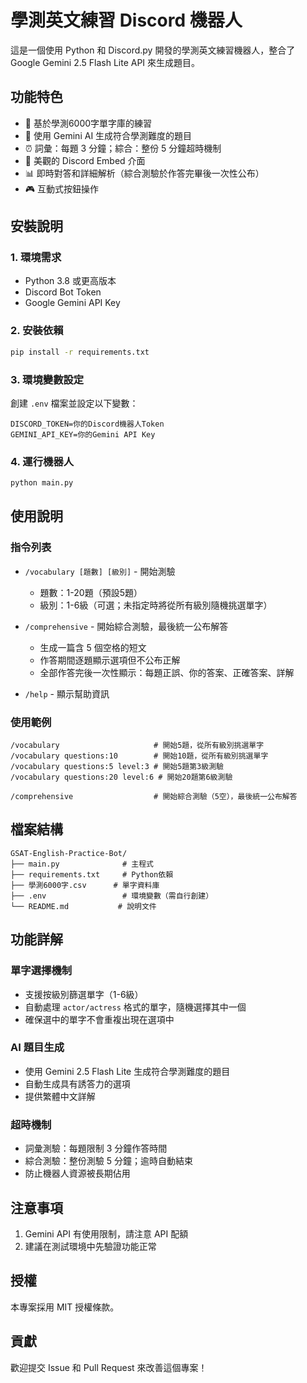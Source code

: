 # 學測英文練習 Discord 機器人

這是一個使用 Python 和 Discord.py 開發的學測英文練習機器人，整合了 Google Gemini 2.5 Flash Lite API 來生成題目。

## 功能特色

- 🎯 基於學測6000字單字庫的練習
- 🤖 使用 Gemini AI 生成符合學測難度的題目
- ⏰ 詞彙：每題 3 分鐘；綜合：整份 5 分鐘超時機制
- 🎨 美觀的 Discord Embed 介面
- 📊 即時對答和詳細解析（綜合測驗於作答完畢後一次性公布）
- 🎮 互動式按鈕操作

## 安裝說明

### 1. 環境需求

- Python 3.8 或更高版本
- Discord Bot Token
- Google Gemini API Key

### 2. 安裝依賴

```bash
pip install -r requirements.txt
```

### 3. 環境變數設定

創建 `.env` 檔案並設定以下變數：

```env
DISCORD_TOKEN=你的Discord機器人Token
GEMINI_API_KEY=你的Gemini API Key
```

### 4. 運行機器人

```bash
python main.py
```

## 使用說明

### 指令列表

- `/vocabulary [題數] [級別]` - 開始測驗
  - 題數：1-20題（預設5題）
  - 級別：1-6級（可選；未指定時將從所有級別隨機挑選單字）

- `/comprehensive` - 開始綜合測驗，最後統一公布解答
  - 生成一篇含 5 個空格的短文
  - 作答期間逐題顯示選項但不公布正解
  - 全部作答完後一次性顯示：每題正誤、你的答案、正確答案、詳解

- `/help` - 顯示幫助資訊

### 使用範例

```
/vocabulary                     # 開始5題，從所有級別挑選單字
/vocabulary questions:10        # 開始10題，從所有級別挑選單字
/vocabulary questions:5 level:3 # 開始5題第3級測驗
/vocabulary questions:20 level:6 # 開始20題第6級測驗

/comprehensive                  # 開始綜合測驗（5空），最後統一公布解答
```

## 檔案結構

```
GSAT-English-Practice-Bot/
├── main.py              # 主程式
├── requirements.txt     # Python依賴
├── 學測6000字.csv      # 單字資料庫
├── .env                 # 環境變數（需自行創建）
└── README.md           # 說明文件
```

## 功能詳解

### 單字選擇機制

- 支援按級別篩選單字（1-6級）
- 自動處理 `actor/actress` 格式的單字，隨機選擇其中一個
- 確保選中的單字不會重複出現在選項中

### AI 題目生成

- 使用 Gemini 2.5 Flash Lite 生成符合學測難度的題目
- 自動生成具有誘答力的選項
- 提供繁體中文詳解

### 超時機制

- 詞彙測驗：每題限制 3 分鐘作答時間
- 綜合測驗：整份測驗 5 分鐘；逾時自動結束
- 防止機器人資源被長期佔用

## 注意事項

1. Gemini API 有使用限制，請注意 API 配額
2. 建議在測試環境中先驗證功能正常

## 授權

本專案採用 MIT 授權條款。

## 貢獻

歡迎提交 Issue 和 Pull Request 來改善這個專案！
